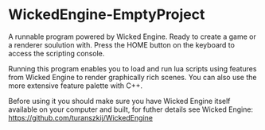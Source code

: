 # WickedEngine-EmptyProject
A runnable program powered by Wicked Engine. Ready to create a game or a renderer soulution with. Press the HOME button on the keyboard to access the scripting console.

Running this program enables you to load and run lua scripts using features from Wicked Engine to render graphically rich scenes.
You can also use the more extensive feature palette with C++.

Before using it you should make sure you have Wicked Engine itself available on your computer and built, for futher details see Wicked Engine: https://github.com/turanszkij/WickedEngine

